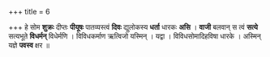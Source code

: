 +++
title = 6

+++
हे सोम **शुक्रः** दीप्तः **पीयूषः** पातव्यस्त्वं **दिवः** द्युलोकस्य **धर्ता** धारकः **असि** । **वाजी** बलवान् स त्वं **सत्ये** सत्यभूते **विधर्मन्** विधेर्मणि । विविधकर्माण ऋत्विजो यस्मिन् । यद्वा । विविधसोमादिहविषा धारके । अस्मिन् यज्ञे **पवस्व** क्षर ॥
